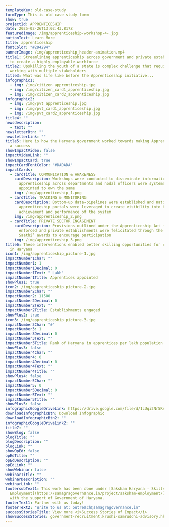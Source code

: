 ```yaml
---
templateKey: old-case-study
formType: This is old case study form
show: true
projectId: APPRENTICESHIP
date: 2025-02-26T13:02:43.817Z
featuredimage: /img/apprenticeship-workshop-4-.jpg
buttonText: Learn More
title: apprenticeship
fontColor: "#294294"
bannerImage: /img/apprenticeship_header-animation.mp4
title1: Streamlining apprenticeship across government and private establishments
  to create a highly-employable workforce
title2: Upskilling the youth of a state is complex challenge that requires
  working with multiple stakeholders
title3: What was life like before the Apprenticeship initiative...
infographic1:
  - img: /img/citizen_apprenticeship.jpg
  - img: /img/citizen_card1_apprenticeship.jpg
  - img: /img/citizen_card2_apprenticeship.jpg
infographic2:
  - img: /img/pvt_apprenticeship.jpg
  - img: /img/pvt_card1_apprenticeship.jpg
  - img: /img/pvt_card2_apprenticeship.jpg
title4: ""
newsdescription:
  - text: ""
newsletterBtn: ""
newsletterLink: ""
title5: Here is how the Haryana government worked towards making Apprenticeship
  a success
showImpactVideo: false
impactVideoLink: ""
showImpactCard: true
impactCardFontColor: "#DADADA"
impactCards:
  - cardTitle: COMMUNICATION & AWARENESS
    cardDescription: Workshops were conducted to disseminate information on
      apprenticeship across departments and nodal officers were systematically
      appointed to own the same
    img: /img/apprenticeship_1.png
  - cardTitle: TRACKING & MONITORING
    cardDescription: Bottom-up data-pipelines were established and national
      apprenticeship portals were leveraged to create visibility into the
      achievement and performance of the system
    img: /img/apprenticeship_2.png
  - cardTitle: PRIVATE SECTOR ENGAGEMENT
    cardDescription: Provisions outlined under the Apprenticeship Act (1962) were
      enforced and private establishments were felicitated through the ‘Saksham
      Saathi’ awards to encourage participation
    img: /img/apprenticeship_3.png
title6: These interventions enabled better skilling opportunities for citizens
  in Haryana
icon1: /img/apprenticeship_picture-1.jpg
impactNumber1Char: ""
impactNumber1: 1
impactNumber1Decimal: 0
impactNumber1Text: " Lakh"
impactNumber1Title: Apprentices appointed
showPlus1: true
icon2: /img/apprenticeship_picture-2.jpg
impactNumber2Char: ""
impactNumber2: 11500
impactNumber2Decimal: 0
impactNumber2Text: ""
impactNumber2Title: Establishments engaged
showPlus2: true
icon3: /img/apprenticeship_picture-3.jpg
impactNumber3Char: "#"
impactNumber3: 1
impactNumber3Decimal: 0
impactNumber3Text: ""
impactNumber3Title: Rank of Haryana in apprentices per lakh population
showPlus3: false
impactNumber4Char: ""
impactNumber4: 0
impactNumber4Decimal: 0
impactNumber4Text: ""
impactNumber4Title: ""
showPlus4: false
impactNumber5Char: ""
impactNumber5: 0
impactNumber5Decimal: 0
impactNumber5Text: ""
impactNumber5Title: ""
showPlus5: false
infographicGoogleDriveLink: https://drive.google.com/file/d/1cUqi2Nr5RsO0dI98m5uIi8Rt5EEm0RuX/view?usp=share_link
downloadInfographicBtn: Download Infographic
downloadInfographicBtn2: ""
infographicGoogleDriveLink2: ""
title7: ""
showBlog: false
blogTitle: ""
blogDescription: ""
blogLink: ""
showOpEd: false
opEdTitle: ""
opEdDescription: ""
opEdLink: ""
showWebinar: false
webinarTitle: ""
webinarDescription: ""
webinarLink: ""
footersubText1: T﻿his work has been done under [Saksham Haryana - Skills &
  Employment](https://samagragovernance.in/project/saksham-employment/) program
  with the support of Government of Haryana.
footerText1: Partner with us today!
footerText2: "Write to us at: outreach@samagragovernance.in"
successStoriesTitle: View more <i>Success Stories of Impact</i>
showSuccessStories: government-recruitment,krushi-samruddhi-advisory,hkrn
---
```

